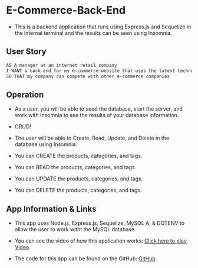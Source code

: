 # E-Commerce-Back-End

* This is a backend application that runs using Express.js and Sequelize in the internal terminal and the results can be seen using Insomnia. 

## User Story

```md
AS A manager at an internet retail company
I WANT a back end for my e-commerce website that uses the latest technologies
SO THAT my company can compete with other e-commerce companies
```

## Operation

* As a user, you will be able to seed the database, start the server, and work with Insomnia to see the results of your database information.

* CRUD!

* The user will be able to Create, Read, Update, and Delete in the database using Insomnia.

* You can CREATE the products, categories, and tags.

* You can READ the products, categories, and tags.

* You can UPDATE the products, categories, and tags.

* You can DELETE the products, categories, and tags.


## App Information & Links

* This app uses Node.js, Express.js, Sequelize, MySQL A, & DOTENV to allow the user to work witht the MySQL database.

* You can see the video of how this application works: [Click here to play Video](https://drive.google.com/file/d/19DWY3JSXYS8EVycVuC7PwxVvCFJEbsLY/view).

* The code for this app can be found on the GitHub: [GitHub](https://github.com/sawhite110/E-Commerce-Back-End.git).